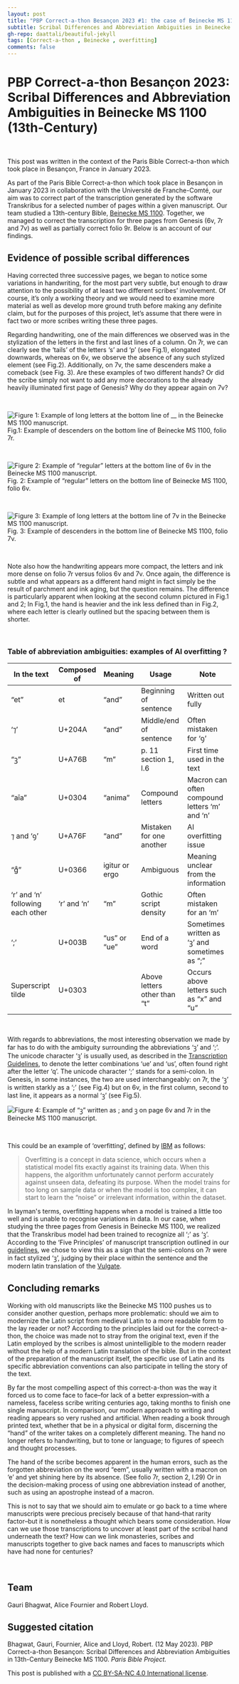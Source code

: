 ```yaml
---
layout: post
title: "PBP Correct-a-thon Besançon 2023 #1: the case of Beinecke MS 1100"
subtitle: Scribal Differences and Abbreviation Ambiguities in Beinecke MS 1100 
gh-repo: daattali/beautiful-jekyll
tags: [Correct-a-thon , Beinecke , overfitting]
comments: false
---
```

<base target="_blank">

# PBP Correct-a-thon Besançon 2023: Scribal Differences and Abbreviation Ambiguities in Beinecke MS 1100 (13th-Century)

<br>

This post was written in the context of the Paris Bible Correct-a-thon which took place in Besançon, France in January 2023. 

As part of the Paris Bible Correct-a-thon which took place in Besançon in January 2023 in collaboration with the Université de Franche-Comté, our aim was to correct part of the transcription generated by the software Transkribus for a selected number of pages within a given manuscript. Our team studied a 13th-century Bible, [Beinecke MS 1100](https://collections.library.yale.edu/catalog/10621989). Together, we managed to correct the transcription for three pages from Genesis (6v, 7r and 7v) as well as partially correct folio 9r. Below is an account of our findings. 

## Evidence of possible scribal differences

Having corrected three successive pages, we began to notice some variations in handwriting, for the most part very subtle, but enough to draw attention to the possibility of at least two different scribes’ involvement. Of course, it’s only a working theory and we would need to examine more material as well as develop more ground truth before making any definite claim, but for the purposes of this project, let’s assume that there were in fact two or more scribes writing these three pages. 

Regarding handwriting, one of the main differences we observed was in the stylization of the letters in the first and last lines of a column. On 7r, we can clearly see the ‘tails’ of the letters ‘s’ and ‘p’ (see Fig.1), elongated downwards, whereas on 6v, we observe the absence of any such stylized element (see Fig.2).  Additionally, on 7v, the same descenders make a comeback (see Fig. 3). Are these examples of two different hands? Or did the scribe simply not want to add any more decorations to the already heavily illuminated first page of Genesis? Why do they appear again on 7v?

<br>

![Figure 1: Example of long letters at the bottom line of __ in the Beinecke MS 1100 manuscript.](/assets/PBP_Beinecke1100_Figure1.png)
<br>
Fig.1: Example of descenders on the bottom line of Beinecke MS 1100, folio 7r. 

<br>

![Figure 2: Example of “regular” letters at the bottom line of 6v in the Beinecke MS 1100 manuscript.](/assets/PBP_Beinecke1100_Figure2.png)
<br>
Fig. 2: Example of “regular” letters on the bottom line of Beinecke MS 1100, folio 6v. 

<br>

![Figure 3: Example of long letters at the bottom line of 7v in the Beinecke MS 1100 manuscript.](/assets/PBP_Beinecke1100_Figure3.png)
<br>
Fig. 3: Example of descenders in the bottom line of Beinecke MS 1100, folio 7v.

<br>

Note also how the handwriting appears more compact, the letters and ink more dense on folio 7r versus folios 6v and 7v. Once again, the difference is subtle and what appears as a different hand might in fact simply be the result of parchment and ink aging, but the question remains. The difference is particularly apparent when looking at the second column pictured in Fig.1 and 2; In Fig.1, the hand is heavier and the ink less defined than in Fig.2, where each letter is clearly outlined but the spacing between them is shorter. 

<br>

### Table of abbreviation ambiguities: examples of AI overfitting ?

| In the text | Composed of | Meaning | Usage | Note |
| ------ | ------- | ----- | ---- | ----- |
| “et”   | et | “and”   | Beginning of sentence | Written out fully |
| ‘⁊’    | U+204A | “and”   | Middle/end of sentence | Often mistaken for ‘ꝯ’ |
| “ꝫ”   | U+A76B | “m”     | p. 11 section 1, l.6 | First time used in the text |
| “aīa”  | U+0304 | “anima” | Compound letters | Macron can often compound letters ‘m’ and ‘n’ |
| ⁊ and ‘ꝯ’ | U+A76F | “and” | Mistaken for one another | AI overfitting issue |
| “gͦ”   | U+0366 | igitur or ergo | Ambiguous | Meaning unclear from the information |
| ‘r’ and ‘n’ following each other | ‘r’ and ‘n’ | “m” | Gothic script density | Often mistaken for an ‘m’ |
| ‘;’    | U+003B | “us” or “ue” | End of a word | Sometimes written as ‘ꝫ’ and sometimes as “;” |
| Superscript tilde | U+0303 |  | Above letters other than “t” | Occurs above letters such as “x” and “u” |

<br>

With regards to abbreviations, the most interesting observation we made by far has to do with the ambiguity surrounding the abbreviations ‘ꝫ’ and ‘;’. The unicode character ‘ꝫ’ is usually used, as described in the [Transcription Guidelines](https://parisbible.github.io/guidelines/), to denote the letter combinations ‘ue’ and ‘us’, often found right after the letter ‘q’. The unicode character ‘;’ stands for a semi-colon. In Genesis, in some instances, the two are used interchangeably: on 7r, the ‘ꝫ’ is written starkly as a ‘;’ (see Fig.4) but on 6v, in the first column, second to last line, it appears as a normal ‘ꝫ’ (see Fig.5). 

![Figure 4: Example of “ꝫ” written as ; and ꝫ on page 6v and 7r in the Beinecke MS 1100 manuscript.](/assets/PBP_Beinecke1100_Figure4.png)

<br>

This could be an example of ‘overfitting’, defined by [IBM](https://www.ibm.com/topics/overfitting) as follows: 

> Overfitting is a concept in data science, which occurs when a statistical model fits exactly against its training data. When this happens, the algorithm unfortunately cannot perform accurately against unseen data, defeating its purpose. When the model trains for too long on sample data or when the model is too complex, it can start to learn the “noise” or irrelevant information, within the dataset.

In layman's terms, overfitting happens when a model is trained a little too well and is unable to recognise variations in data. In our case, when studying the three pages from Genesis in Beinecke MS 1100, we realized that the Transkribus model had been trained to recognize all ‘;’ as ‘ꝫ’. According to the ‘Five Principles’ of manuscript transcription outlined in our [guidelines](https://parisbible.github.io/guidelines/), we chose to view this as a sign that the semi-colons on 7r were in fact stylized ‘ꝫ’, judging by their place within the sentence and the modern latin translation of the [Vulgate](https://www.sacred-texts.com/bib/vul/gen001.html).

## Concluding remarks

Working with old manuscripts like the Beinecke MS 1100 pushes us to consider another question, perhaps more problematic: should we aim to modernize the Latin script from medieval Latin to a more readable form to the lay reader or not? According to the principles laid out for the correct-a-thon, the choice was made not to stray from the original text, even if the Latin employed by the scribes is almost unintelligible to the modern reader without the help of a modern Latin translation of the bible. But in the context of the preparation of the manuscript itself, the specific use of Latin and its specific abbreviation conventions can also participate in telling the story of the text. 

By far the most compelling aspect of this correct-a-thon was the way it forced us to come face to face–for lack of a better expression–with a nameless, faceless scribe writing centuries ago, taking months to finish one single manuscript. In comparison, our modern approach to writing and reading appears so very rushed and artificial. When reading a book through printed text, whether that be in a physical or digital form, discerning the “hand” of the writer takes on a completely different meaning. The hand no longer refers to handwriting, but to tone or language; to figures of speech and thought processes. 

The hand of the scribe becomes apparent in the human errors, such as the forgotten abbreviation on the word “eem”, usually written with a macron on ‘e’ and yet shining here by its absence. (See folio 7r, section 2, l.29) Or in the decision-making process of using one abbreviation instead of another, such as using an apostrophe instead of a macron. 

This is not to say that we should aim to emulate or go back to a time where manuscripts were precious precisely because of that hand–that rarity factor–but it is nonetheless a thought which bears some consideration. How can we use those transcriptions to uncover at least part of the scribal hand underneath the text? How can we link monasteries, scribes and manuscripts together to give back names and faces to manuscripts which have had none for centuries? 

<br>

## Team
Gauri Bhagwat, Alice Fournier and Robert Lloyd.

## Suggested citation

Bhagwat, Gauri, Fournier, Alice and Lloyd, Robert. (12 May 2023). PBP Correct-a-thon Besançon: Scribal Differences and Abbreviation Ambiguities in 13th-Century Beinecke MS 1100. *Paris Bible Project.* 

This post is published with a [CC BY-SA-NC 4.0 International license](https://creativecommons.org/licenses/by-nc-sa/4.0/).